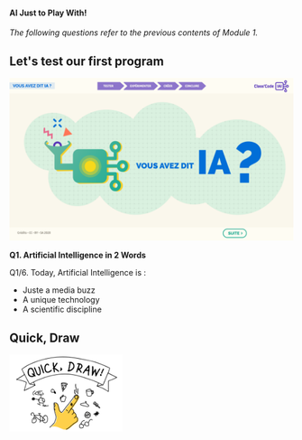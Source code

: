 #### AI Just to Play With!

_The following questions refer to the previous contents of Module 1._

Let's test our first program
----------------------------

![](../Images/Tuto-M1-FirstProgram.png)

**Q1. Artificial Intelligence in 2 Words**

Q1/6. Today, Artificial Intelligence is :
- Juste a media buzz
- A unique technology
- A scientific discipline

Quick, Draw
-----------

[<img src="../Images/Quick-Drawn.png" alt="Quick-Drawn" width="200">](https://quickdraw.withgoogle.com/?locale=en_US)
